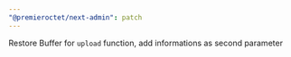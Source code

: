 ```yaml
---
"@premieroctet/next-admin": patch
---
```


Restore Buffer for `upload` function, add informations as second parameter
